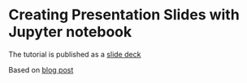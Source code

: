 # Creating Presentation Slides with Jupyter notebook

The tutorial is published as a [slide deck](http://droste.hk/jupyter-notebook-slides/)

Based on [blog post](http://echorand.me/presentation-slides-with-jupyter-notebook.html#.V19WnWJ96V4) 
